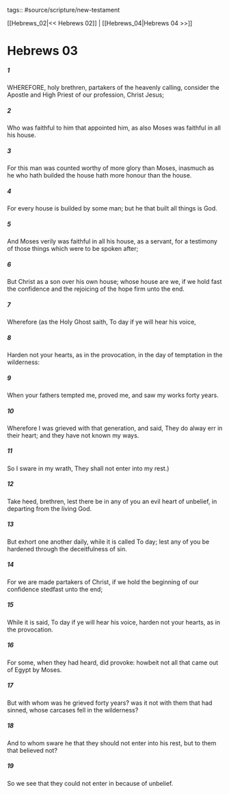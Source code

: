 tags:: #source/scripture/new-testament

[[Hebrews_02|<< Hebrews 02]] | [[Hebrews_04|Hebrews 04 >>]]

# Hebrews 03

##### 1

WHEREFORE, holy brethren, partakers of the heavenly calling, consider the Apostle and High Priest of our profession, Christ Jesus;

##### 2

Who was faithful to him that appointed him, as also Moses was faithful in all his house.

##### 3

For this man was counted worthy of more glory than Moses, inasmuch as he who hath builded the house hath more honour than the house.

##### 4

For every house is builded by some man; but he that built all things is God.

##### 5

And Moses verily was faithful in all his house, as a servant, for a testimony of those things which were to be spoken after;

##### 6

But Christ as a son over his own house; whose house are we, if we hold fast the confidence and the rejoicing of the hope firm unto the end.

##### 7

Wherefore (as the Holy Ghost saith, To day if ye will hear his voice,

##### 8

Harden not your hearts, as in the provocation, in the day of temptation in the wilderness:

##### 9

When your fathers tempted me, proved me, and saw my works forty years.

##### 10

Wherefore I was grieved with that generation, and said, They do alway err in their heart; and they have not known my ways.

##### 11

So I sware in my wrath, They shall not enter into my rest.)

##### 12

Take heed, brethren, lest there be in any of you an evil heart of unbelief, in departing from the living God.

##### 13

But exhort one another daily, while it is called To day; lest any of you be hardened through the deceitfulness of sin.

##### 14

For we are made partakers of Christ, if we hold the beginning of our confidence stedfast unto the end;

##### 15

While it is said, To day if ye will hear his voice, harden not your hearts, as in the provocation.

##### 16

For some, when they had heard, did provoke: howbeit not all that came out of Egypt by Moses.

##### 17

But with whom was he grieved forty years? was it not with them that had sinned, whose carcases fell in the wilderness?

##### 18

And to whom sware he that they should not enter into his rest, but to them that believed not?

##### 19

So we see that they could not enter in because of unbelief.
